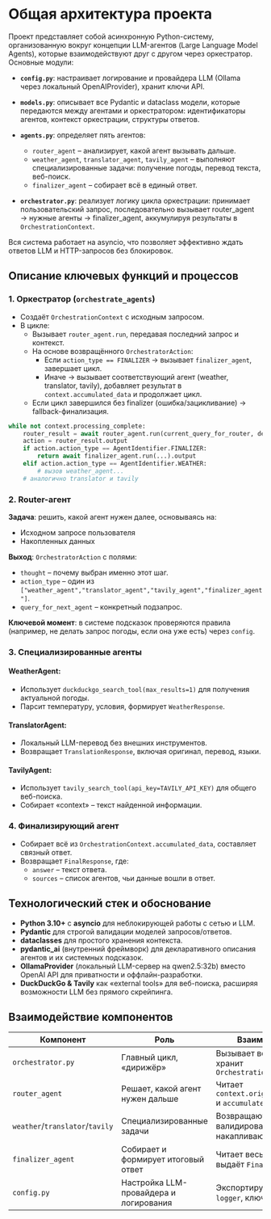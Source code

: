 # Общая архитектура проекта

Проект представляет собой асинхронную Python-систему, организованную вокруг концепции LLM-агентов (Large Language Model Agents), которые взаимодействуют друг с другом через оркестратор. Основные модули:

- **`config.py`**: настраивает логирование и провайдера LLM (Ollama через локальный OpenAIProvider), хранит ключи API.

- **`models.py`**: описывает все Pydantic и dataclass модели, которые передаются между агентами и оркестратором: идентификаторы агентов, контекст оркестрации, структуры ответов.

- **`agents.py`**: определяет пять агентов:
  - `router_agent` – анализирует, какой агент вызывать дальше.
  - `weather_agent`, `translator_agent`, `tavily_agent` – выполняют специализированные задачи: получение погоды, перевод текста, веб-поиск.
  - `finalizer_agent` – собирает всё в единый ответ.

- **`orchestrator.py`**: реализует логику цикла оркестрации: принимает пользовательский запрос, последовательно вызывает router_agent → нужные агенты → finalizer_agent, аккумулируя результаты в `OrchestrationContext`.

Вся система работает на asyncio, что позволяет эффективно ждать ответов LLM и HTTP-запросов без блокировок.

## Описание ключевых функций и процессов

### 1. Оркестратор (`orchestrate_agents`)

- Создаёт `OrchestrationContext` с исходным запросом.
- В цикле:
  - Вызывает `router_agent.run`, передавая последний запрос и контекст.
  - На основе возвращённого `OrchestratorAction`:
    - Если `action_type == FINALIZER` → вызывает `finalizer_agent`, завершает цикл.
    - Иначе → вызывает соответствующий агент (weather, translator, tavily), добавляет результат в `context.accumulated_data` и продолжает цикл.
  - Если цикл завершился без finalizer (ошибка/зацикливание) → fallback-финализация.

```python
while not context.processing_complete:
    router_result = await router_agent.run(current_query_for_router, deps=context)
    action = router_result.output
    if action.action_type == AgentIdentifier.FINALIZER:
        return await finalizer_agent.run(...).output
    elif action.action_type == AgentIdentifier.WEATHER:
        # вызов weather_agent...
    # аналогично translator и tavily
```
### 2. Router-агент

**Задача**: решить, какой агент нужен далее, основываясь на:
- Исходном запросе пользователя
- Накопленных данных

**Выход**: `OrchestratorAction` с полями:
- `thought` – почему выбран именно этот шаг.
- `action_type` – один из `["weather_agent","translator_agent","tavily_agent","finalizer_agent"]`.
- `query_for_next_agent` – конкретный подзапрос.

**Ключевой момент**: в системе подсказок проверяются правила (например, не делать запрос погоды, если она уже есть) через `config`.

### 3. Специализированные агенты

#### WeatherAgent:
- Использует `duckduckgo_search_tool(max_results=1)` для получения актуальной погоды.
- Парсит температуру, условия, формирует `WeatherResponse`.

#### TranslatorAgent:
- Локальный LLM-перевод без внешних инструментов.
- Возвращает `TranslationResponse`, включая оригинал, перевод, языки.

#### TavilyAgent:
- Использует `tavily_search_tool(api_key=TAVILY_API_KEY)` для общего веб-поиска.
- Собирает «context» – текст найденной информации.

### 4. Финализирующий агент
- Собирает всё из `OrchestrationContext.accumulated_data`, составляет связный ответ.
- Возвращает `FinalResponse`, где:
  - `answer` – текст ответа.
  - `sources` – список агентов, чьи данные вошли в ответ.

## Технологический стек и обоснование

- **Python 3.10+** с **asyncio** для неблокирующей работы с сетью и LLM.
- **Pydantic** для строгой валидации моделей запросов/ответов.
- **dataclasses** для простого хранения контекста.
- **pydantic_ai** (внутренний фреймворк) для декларативного описания агентов и их системных подсказок.
- **OllamaProvider** (локальный LLM-сервер на qwen2.5:32b) вместо OpenAI API для приватности и оффлайн-разработки.
- **DuckDuckGo & Tavily** как «external tools» для веб-поиска, расширяя возможности LLM без прямого скрейпинга.

## Взаимодействие компонентов

| Компонент | Роль | Взаимодействие |
|-----------|------|----------------|
| `orchestrator.py` | Главный цикл, «дирижёр» | Вызывает всех агентов, хранит `OrchestrationContext` |
| `router_agent` | Решает, какой агент нужен дальше | Читает `context.original_user_query` и `accumulated_data` |
| `weather`/`translator`/`tavily` | Специализированные задачи | Возвращают валидированные ответы, накапливаются в `context` |
| `finalizer_agent` | Собирает и формирует итоговый ответ | Читает весь `context` и выдаёт `FinalResponse` |
| `config.py` | Настройка LLM-провайдера и логирования | Экспортирует `ollama_model`, `logger`, ключи API |

